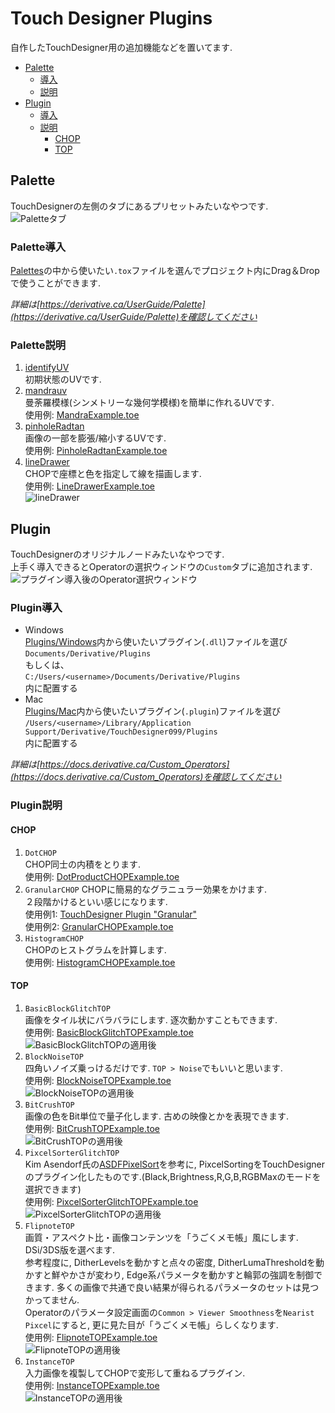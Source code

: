 # Touch Designer Plugins  
自作したTouchDesigner用の追加機能などを置いてます.  
- [Palette](#palette)  
	- [導入](#palette導入)  
	- [説明](#palette説明)  
- [Plugin](#plugin)  
	- [導入](#plugin導入)  
	- [説明](#plugin説明)  
		- [CHOP](#chop)
		- [TOP](#top)
  
## Palette  
TouchDesignerの左側のタブにあるプリセットみたいなやつです.  
![Paletteタブ](doc/Palette.png "Paletteの画像")  
  
### Palette導入  
[Palettes](Palettes)の中から使いたい`.tox`ファイルを選んでプロジェクト内にDrag＆Dropで使うことができます.  
  
*詳細は[https://derivative.ca/UserGuide/Palette](https://derivative.ca/UserGuide/Palette)を確認してください*  
  
### Palette説明
1. [identifyUV](Palette/identifyUV.tox)  
	初期状態のUVです.
2. [mandrauv](Palette/mandrauv.tox)  
	曼荼羅模様(シンメトリーな幾何学模様)を簡単に作れるUVです.  
	使用例: [MandraExample.toe](Projects/MandraExample.toe)  
3. [pinholeRadtan](Palette/pinholeRadtan.tox)  
	画像の一部を膨張/縮小するUVです.  
	使用例: [PinholeRadtanExample.toe](Projects/PinholeRadtanExample.toe)  
4. [lineDrawer](Palette/lineDrawer.tox)  
	CHOPで座標と色を指定して線を描画します.  
	使用例: [LineDrawerExample.toe](Projects/LineDrawerExample.toe "LineDrawerの使用例")  
	![lineDrawer](doc/LineDrawer.png)  
  
## Plugin  
TouchDesignerのオリジナルノードみたいなやつです.  
上手く導入できるとOperatorの選択ウィンドウの`Custom`タブに追加されます.  
![プラグイン導入後のOperator選択ウィンドウ](doc/Plugin.png "Pluginの画像")  
  
### Plugin導入  
- Windows  
	[Plugins/Windows](Plugins/Windows)内から使いたいプラグイン(`.dll`)ファイルを選び  
	`Documents/Derivative/Plugins`  
	もしくは、  
	`C:/Users/<username>/Documents/Derivative/Plugins`  
	内に配置する  
- Mac  
	[Plugins/Mac](Plugins/Mac)内から使いたいプラグイン(`.plugin`)ファイルを選び  
	`/Users/<username>/Library/Application Support/Derivative/TouchDesigner099/Plugins`  
	内に配置する  
  
*詳細は[https://docs.derivative.ca/Custom_Operators](https://docs.derivative.ca/Custom_Operators)を確認してください*  
  
### Plugin説明  
#### CHOP
1. `DotCHOP`  
	CHOP同士の内積をとります.  
	使用例: [DotProductCHOPExample.toe](Projects/DotProductCHOPExample.toe "DotProductCHOP使用例")  
2. `GranularCHOP`
	CHOPに簡易的なグラニュラー効果をかけます.  
	２段階かけるといい感じになります.  
	使用例1: [TouchDesigner Plugin "Granular"](https://youtu.be/0uRVfFLauyg "TouchDesigner Plugin Granular YouTube")  
	使用例2: [GranularCHOPExample.toe](Projects/GranularCHOPExample.toe "GranularCHOP使用例")  
3. `HistogramCHOP`  
	CHOPのヒストグラムを計算します.  
	使用例: [HistogramCHOPExample.toe](Projects/HistogramCHOPExample.toe "HistogramCHOP使用例")  
#### TOP
1. `BasicBlockGlitchTOP`  
	画像をタイル状にバラバラにします. 逐次動かすこともできます.  
	使用例: [BasicBlockGlitchTOPExample.toe](Projects/BasicBlockGlitchTOPExample.toe)  
	![BasicBlockGlitchTOPの適用後](doc/BasicBlockGlitchTOPExample.png "BasicBlockGlitchTOP適用後")  
2. `BlockNoiseTOP`  
	四角いノイズ乗っけるだけです. `TOP > Noise`でもいいと思います.  
	使用例: [BlockNoiseTOPExample.toe](Projects/BlockNoiseTOPExample.toe)  
	![BlockNoiseTOPの適用後](doc/BlockNoiseTOPExample.png "BlockNoiseTOP適用後")  
3. `BitCrushTOP`  
	画像の色をBit単位で量子化します. 古めの映像とかを表現できます.  
	使用例: [BitCrushTOPExample.toe](Projects/BitCrushTOPExample.toe)  
	![BitCrushTOPの適用後](doc/BitCrushTOPExample.png "BitCrushTOP適用後")  
4. `PixcelSorterGlitchTOP`  
	Kim Asendorf氏の[ASDFPixelSort](https://github.com/kimasendorf/ASDFPixelSort)を参考に, PixcelSortingをTouchDesignerのプラグイン化したものです.(Black,Brightness,R,G,B,RGBMaxのモードを選択できます)  
	使用例: [PixcelSorterGlitchTOPExample.toe](Projects/PixcelSorterGlitchTOPExample.toe)  
	![PixcelSorterGlitchTOPの適用後](doc/PixcelSorterGlitchTOPExample.png "PixcelSorterGlitchTOP適用後")  
5. `FlipnoteTOP`  
	画質・アスペクト比・画像コンテンツを「うごくメモ帳」風にします. DSi/3DS版を選べます.  
	参考程度に, DitherLevelsを動かすと点々の密度, DitherLumaThresholdを動かすと鮮やかさが変わり, Edge系パラメータを動かすと輪郭の強調を制御できます. 多くの画像で共通で良い結果が得られるパラメータのセットは見つかってません.  
	Operatorのパラメータ設定画面の`Common > Viewer Smoothness`を`Nearist Pixcel`にすると, 更に見た目が「うごくメモ帳」らしくなります.  
	使用例: [FlipnoteTOPExample.toe](Projects/FlipnoteTOPExample.toe)  
	![FlipnoteTOPの適用後](doc/FlipnoteTOPExample.png "FlipnoteTOP適用後")
6. `InstanceTOP`  
	入力画像を複製してCHOPで変形して重ねるプラグイン.  
	使用例: [InstanceTOPExample.toe](Projects/InstanceTOPExample.toe)  
	![InstanceTOPの適用後](doc/InstanceTOPExample.png "FlipnoteTOP適用後")